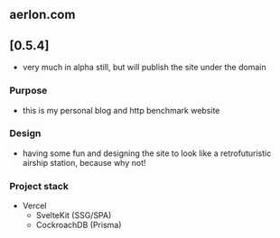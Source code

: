 ## aerlon.com

## [0.5.4]

- very much in alpha still, but will publish the site under the domain

### Purpose

- this is my personal blog and http benchmark website

### Design

- having some fun and designing the site to look like a retrofuturistic airship station, because why not!

### Project stack

- Vercel
  - SvelteKit (SSG/SPA)
  - CockroachDB (Prisma)
